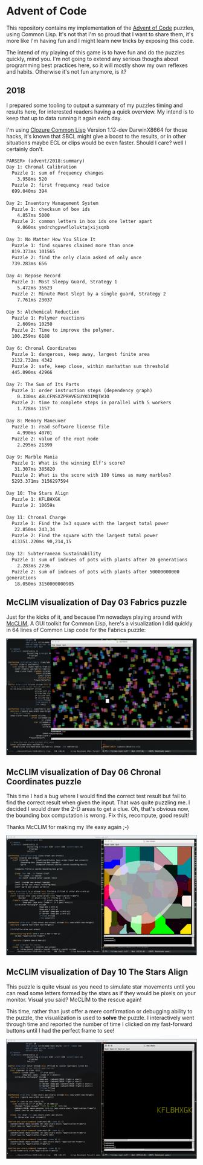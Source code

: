 # Advent of Code

This repository contains my implementation of the [Advent of
Code](https://adventofcode.com/) puzzles, using Common Lisp. It's not that
I'm so proud that I want to share them, it's more like I'm having fun and I
might learn new tricks by exposing this code.

The intend of my playing of this game is to have fun and do the puzzles
quickly, mind you. I'm not going to extend any serious thoughs about
programming best practices here, so it will mostly show my own reflexes and
habits. Otherwise it's not fun anymore, is it?

## 2018

I prepared some tooling to output a summary of my puzzles timing and results
here, for interested readers having a quick overview. My intend is to keep
that up to data running it again each day.

I'm using [Clozure Common Lisp](https://ccl.clozure.com) Version 1.12-dev
DarwinX8664 for those hacks, it's known that SBCL might give a boost to the
results, or in other situations maybe ECL or clips would be even faster.
Should I care? well I certainly don't.

~~~
PARSER> (advent/2018:summary)
Day 1: Chronal Calibration
  Puzzle 1: sum of frequency changes
    3.958ms 520
  Puzzle 2: first frequency read twice
  699.040ms 394

Day 2: Inventory Management System
  Puzzle 1: checksum of box ids
    4.857ms 5000
  Puzzle 2: common letters in box ids one letter apart
    9.060ms ymdrchgpvwfloluktajxijsqmb

Day 3: No Matter How You Slice It
  Puzzle 1: find squares claimed more than once
  819.373ms 101565
  Puzzle 2: find the only claim asked of only once
  739.283ms 656
  
Day 4: Repose Record
  Puzzle 1: Most Sleepy Guard, Strategy 1
    5.472ms 35623
  Puzzle 2: Minute Most Slept by a single guard, Strategy 2
    7.761ms 23037
    
Day 5: Alchemical Reduction
  Puzzle 1: Polymer reactions
    2.609ms 10250
  Puzzle 2: Time to improve the polymer.
  100.259ms 6188
  
Day 6: Chronal Coordinates
  Puzzle 1: dangerous, keep away, largest finite area
  2132.732ms 4342
  Puzzle 2: safe, keep close, within manhattan sum threshold
  445.090ms 42966

Day 7: The Sum of Its Parts
  Puzzle 1: order instruction steps (dependency graph)
    0.330ms ABLCFNSXZPRHVEGUYKDIMQTWJO
  Puzzle 2: time to complete steps in parallel with 5 workers
    1.728ms 1157

Day 8: Memory Maneuver
  Puzzle 1: read software license file
    4.990ms 40701
  Puzzle 2: value of the root node
    2.295ms 21399

Day 9: Marble Mania
  Puzzle 1: What is the winning Elf's score?
   31.307ms 385820
  Puzzle 2: What is the score with 100 times as many marbles?
  5293.371ms 3156297594
  
Day 10: The Stars Align
  Puzzle 1: KFLBHXGK
  Puzzle 2: 10659s
  
Day 11: Chronal Charge
  Puzzle 1: Find the 3x3 square with the largest total power
   22.850ms 243,34
  Puzzle 2: Find the square with the largest total power
  413351.220ms 90,214,15

Day 12: Subterranean Sustainability
  Puzzle 1: sum of indexes of pots with plants after 20 generations
    2.283ms 2736
  Puzzle 2: sum of indexes of pots with plants after 50000000000 generations
   18.050ms 3150000000905

~~~

## McCLIM visualization of Day 03 Fabrics puzzle

Just for the kicks of it, and because I'm nowadays playing around with
[McCLIM](https://common-lisp.net/project/mcclim/), A GUI toolkit for Common
Lisp, here's a visualization I did quickly in 64 lines of Common Lisp code
for the Fabrics puzzle:

![McCLIM Fabric Visualization](./2018/d03viz.png)

## McCLIM visualization of Day 06 Chronal Coordinates puzzle

This time I had a bug where I would find the correct test result but fail to
find the correct result when given the input. That was quite puzzling me. I
decided I would draw the 2-D areas to get a clue. Oh, that's obvious now,
the bounding box computation is wrong. Fix this, recompute, good result!

Thanks McCLIM for making my life easy again ;-)

![McCLIM Safe Area Visualization](./2018/d06viz.png)

## McCLIM visualization of Day 10 The Stars Align

This puzzle is quite visual as you need to simulate star movements until you
can read some letters formed by the stars as if they would be pixels on your
monitor. Visual you said? McCLIM to the rescue again!

This time, rather than just offer a mere confirmation or debugging ability
to the puzzle, the visualization is used to **solve** the puzzle. I
interactively went through time and reported the number of time I clicked on
my fast-forward buttons until I had the perfect frame to see!

![McCLIM Stars Visualization](./2018/d10viz.png)


